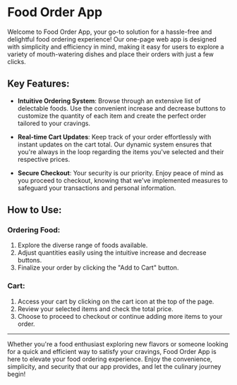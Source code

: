 # Food Order App

Welcome to Food Order App, your go-to solution for a hassle-free and delightful food ordering experience! Our one-page web app is designed with simplicity and efficiency in mind, making it easy for users to explore a variety of mouth-watering dishes and place their orders with just a few clicks.

## Key Features:

* **Intuitive Ordering System**: Browse through an extensive list of delectable foods. Use the convenient increase and decrease buttons to customize the quantity of each item and create the perfect order tailored to your cravings.

* **Real-time Cart Updates**: Keep track of your order effortlessly with instant updates on the cart total. Our dynamic system ensures that you're always in the loop regarding the items you've selected and their respective prices.

* **Secure Checkout**: Your security is our priority. Enjoy peace of mind as you proceed to checkout, knowing that we've implemented measures to safeguard your transactions and personal information.


## How to Use:

### Ordering Food:

1. Explore the diverse range of foods available.
2. Adjust quantities easily using the intuitive increase and decrease buttons.
3. Finalize your order by clicking the "Add to Cart" button.

### Cart:

1. Access your cart by clicking on the cart icon at the top of the page.
2. Review your selected items and check the total price.
3. Choose to proceed to checkout or continue adding more items to your order.


---


Whether you're a food enthusiast exploring new flavors or someone looking for a quick and efficient way to satisfy your cravings, Food Order App is here to elevate your food ordering experience. Enjoy the convenience, simplicity, and security that our app provides, and let the culinary journey begin!
